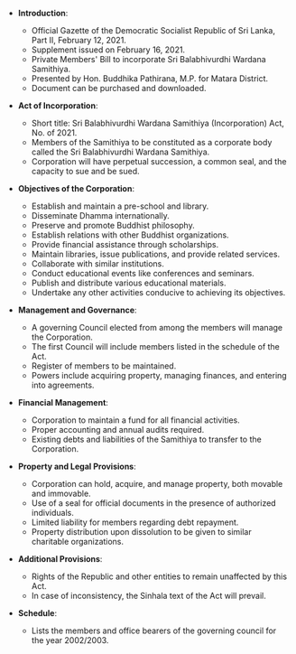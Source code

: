 - **Introduction**:
  - Official Gazette of the Democratic Socialist Republic of Sri Lanka, Part II, February 12, 2021.
  - Supplement issued on February 16, 2021.
  - Private Members' Bill to incorporate Sri Balabhivurdhi Wardana Samithiya.
  - Presented by Hon. Buddhika Pathirana, M.P. for Matara District.
  - Document can be purchased and downloaded.

- **Act of Incorporation**:
  - Short title: Sri Balabhivurdhi Wardana Samithiya (Incorporation) Act, No.   of 2021.
  - Members of the Samithiya to be constituted as a corporate body called the Sri Balabhivurdhi Wardana Samithiya.
  - Corporation will have perpetual succession, a common seal, and the capacity to sue and be sued.

- **Objectives of the Corporation**:
  - Establish and maintain a pre-school and library.
  - Disseminate Dhamma internationally.
  - Preserve and promote Buddhist philosophy.
  - Establish relations with other Buddhist organizations.
  - Provide financial assistance through scholarships.
  - Maintain libraries, issue publications, and provide related services.
  - Collaborate with similar institutions.
  - Conduct educational events like conferences and seminars.
  - Publish and distribute various educational materials.
  - Undertake any other activities conducive to achieving its objectives.

- **Management and Governance**:
  - A governing Council elected from among the members will manage the Corporation.
  - The first Council will include members listed in the schedule of the Act.
  - Register of members to be maintained.
  - Powers include acquiring property, managing finances, and entering into agreements.

- **Financial Management**:
  - Corporation to maintain a fund for all financial activities.
  - Proper accounting and annual audits required.
  - Existing debts and liabilities of the Samithiya to transfer to the Corporation.

- **Property and Legal Provisions**:
  - Corporation can hold, acquire, and manage property, both movable and immovable.
  - Use of a seal for official documents in the presence of authorized individuals.
  - Limited liability for members regarding debt repayment.
  - Property distribution upon dissolution to be given to similar charitable organizations.

- **Additional Provisions**:
  - Rights of the Republic and other entities to remain unaffected by this Act.
  - In case of inconsistency, the Sinhala text of the Act will prevail.

- **Schedule**:
  - Lists the members and office bearers of the governing council for the year 2002/2003.